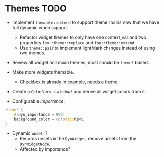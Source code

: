 # Themes TODO

* Implement `themable::extend` to support theme chains now that we have full dynamic when support.
    - Refactor widget themes to only have one context_var and two properties `foo::theme::replace` and `foo::theme::extend`.
    - Use `theme::pair` to implement light/dark changes instead of using two themes.

* Review all widget and mixin themes, most should be `theme!` based.
* Make more widgets themable.
    - Checkbox is already in example, needs a theme.

* Create a `ColorVars` in `window!` and derive all widget colors from it.

* Configurable *importance*:
```rust
theme! {
    #[dyn_importance = 999]
    background_color = colors::PINK;
}
```
* Dynamic `unset!`?
    - Records unsets in the `DynWidget`, remove unsets from the `DynWidgetNode`.
    - Affected by importance?